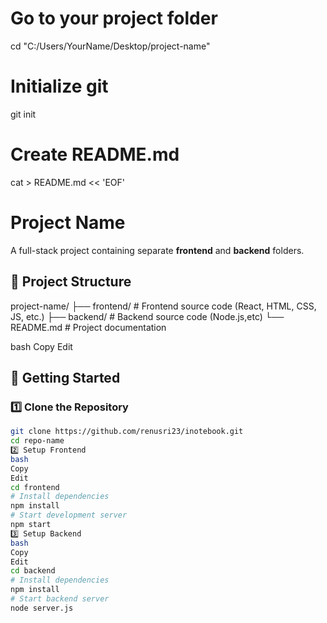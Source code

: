 # Go to your project folder
cd "C:/Users/YourName/Desktop/project-name"

# Initialize git
git init

# Create README.md
cat > README.md << 'EOF'
# Project Name

A full-stack project containing separate **frontend** and **backend** folders.

## 📂 Project Structure
project-name/
├── frontend/ # Frontend source code (React, HTML, CSS, JS, etc.)
├── backend/ # Backend source code (Node.js,etc)
└── README.md # Project documentation

bash
Copy
Edit

## 🚀 Getting Started

### 1️⃣ Clone the Repository
```bash
git clone https://github.com/renusri23/inotebook.git
cd repo-name
2️⃣ Setup Frontend
bash
Copy
Edit
cd frontend
# Install dependencies
npm install
# Start development server
npm start
3️⃣ Setup Backend
bash
Copy
Edit
cd backend
# Install dependencies
npm install
# Start backend server
node server.js
